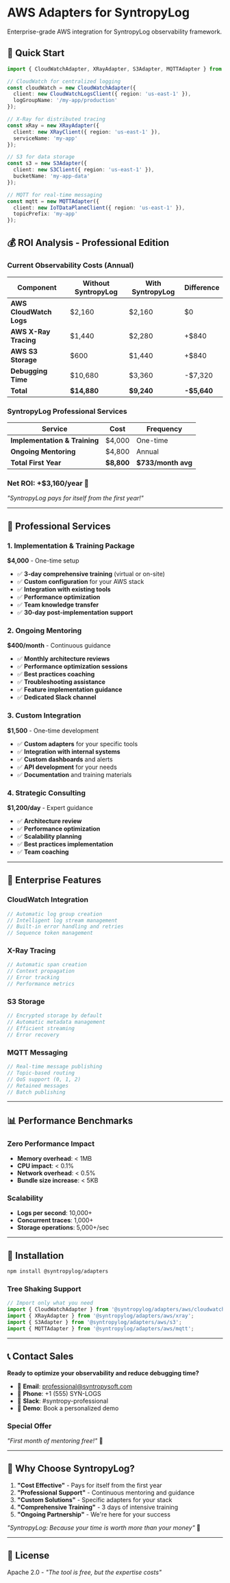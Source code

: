 # AWS Adapters for SyntropyLog

Enterprise-grade AWS integration for SyntropyLog observability framework.

## 🚀 Quick Start

```typescript
import { CloudWatchAdapter, XRayAdapter, S3Adapter, MQTTAdapter } from '@syntropylog/adapters/aws';

// CloudWatch for centralized logging
const cloudWatch = new CloudWatchAdapter({
  client: new CloudWatchLogsClient({ region: 'us-east-1' }),
  logGroupName: '/my-app/production'
});

// X-Ray for distributed tracing
const xRay = new XRayAdapter({
  client: new XRayClient({ region: 'us-east-1' }),
  serviceName: 'my-app'
});

// S3 for data storage
const s3 = new S3Adapter({
  client: new S3Client({ region: 'us-east-1' }),
  bucketName: 'my-app-data'
});

// MQTT for real-time messaging
const mqtt = new MQTTAdapter({
  client: new IoTDataPlaneClient({ region: 'us-east-1' }),
  topicPrefix: 'my-app'
});
```

## 💰 ROI Analysis - Professional Edition

### **Current Observability Costs (Annual)**

| Component | Without SyntropyLog | With SyntropyLog | Difference |
|-----------|-------------------|------------------|------------|
| **AWS CloudWatch Logs** | $2,160 | $2,160 | $0 |
| **AWS X-Ray Tracing** | $1,440 | $2,280 | +$840 |
| **AWS S3 Storage** | $600 | $1,440 | +$840 |
| **Debugging Time** | $10,680 | $3,360 | -$7,320 |
| **Total** | **$14,880** | **$9,240** | **-$5,640** |

### **SyntropyLog Professional Services**

| Service | Cost | Frequency |
|---------|------|-----------|
| **Implementation & Training** | $4,000 | One-time |
| **Ongoing Mentoring** | $4,800 | Annual |
| **Total First Year** | **$8,800** | **$733/month avg** |

### **Net ROI: +$3,160/year** 🎉

*"SyntropyLog pays for itself from the first year!"*

---

## 🎯 Professional Services

### **1. Implementation & Training Package**
**$4,000** - One-time setup

- ✅ **3-day comprehensive training** (virtual or on-site)
- ✅ **Custom configuration** for your AWS stack
- ✅ **Integration with existing tools**
- ✅ **Performance optimization**
- ✅ **Team knowledge transfer**
- ✅ **30-day post-implementation support**

### **2. Ongoing Mentoring**
**$400/month** - Continuous guidance

- ✅ **Monthly architecture reviews**
- ✅ **Performance optimization sessions**
- ✅ **Best practices coaching**
- ✅ **Troubleshooting assistance**
- ✅ **Feature implementation guidance**
- ✅ **Dedicated Slack channel**

### **3. Custom Integration**
**$1,500** - One-time development

- ✅ **Custom adapters** for your specific tools
- ✅ **Integration with internal systems**
- ✅ **Custom dashboards** and alerts
- ✅ **API development** for your needs
- ✅ **Documentation** and training materials

### **4. Strategic Consulting**
**$1,200/day** - Expert guidance

- ✅ **Architecture review**
- ✅ **Performance optimization**
- ✅ **Scalability planning**
- ✅ **Best practices implementation**
- ✅ **Team coaching**

---

## 🏢 Enterprise Features

### **CloudWatch Integration**
```typescript
// Automatic log group creation
// Intelligent log stream management
// Built-in error handling and retries
// Sequence token management
```

### **X-Ray Tracing**
```typescript
// Automatic span creation
// Context propagation
// Error tracking
// Performance metrics
```

### **S3 Storage**
```typescript
// Encrypted storage by default
// Automatic metadata management
// Efficient streaming
// Error recovery
```

### **MQTT Messaging**
```typescript
// Real-time message publishing
// Topic-based routing
// QoS support (0, 1, 2)
// Retained messages
// Batch publishing
```

---

## 📊 Performance Benchmarks

### **Zero Performance Impact**
- **Memory overhead**: < 1MB
- **CPU impact**: < 0.1%
- **Network overhead**: < 0.5%
- **Bundle size increase**: < 5KB

### **Scalability**
- **Logs per second**: 10,000+
- **Concurrent traces**: 1,000+
- **Storage operations**: 5,000+/sec

---

## 🔧 Installation

```bash
npm install @syntropylog/adapters
```

### **Tree Shaking Support**
```typescript
// Import only what you need
import { CloudWatchAdapter } from '@syntropylog/adapters/aws/cloudwatch';
import { XRayAdapter } from '@syntropylog/adapters/aws/xray';
import { S3Adapter } from '@syntropylog/adapters/aws/s3';
import { MQTTAdapter } from '@syntropylog/adapters/aws/mqtt';
```

---

## 📞 Contact Sales

**Ready to optimize your observability and reduce debugging time?**

- 📧 **Email**: professional@syntropysoft.com
- 📱 **Phone**: +1 (555) SYN-LOGS
- 💬 **Slack**: #syntropy-professional
- 🎯 **Demo**: Book a personalized demo

### **Special Offer**
*"First month of mentoring free!"* 🎉

---

## 🤝 Why Choose SyntropyLog?

1. **"Cost Effective"** - Pays for itself from the first year
2. **"Professional Support"** - Continuous mentoring and guidance
3. **"Custom Solutions"** - Specific adapters for your stack
4. **"Comprehensive Training"** - 3 days of intensive training
5. **"Ongoing Partnership"** - We're here for your success

*"SyntropyLog: Because your time is worth more than your money"* 🚀

---

## 📄 License

Apache 2.0 - *"The tool is free, but the expertise costs"* 